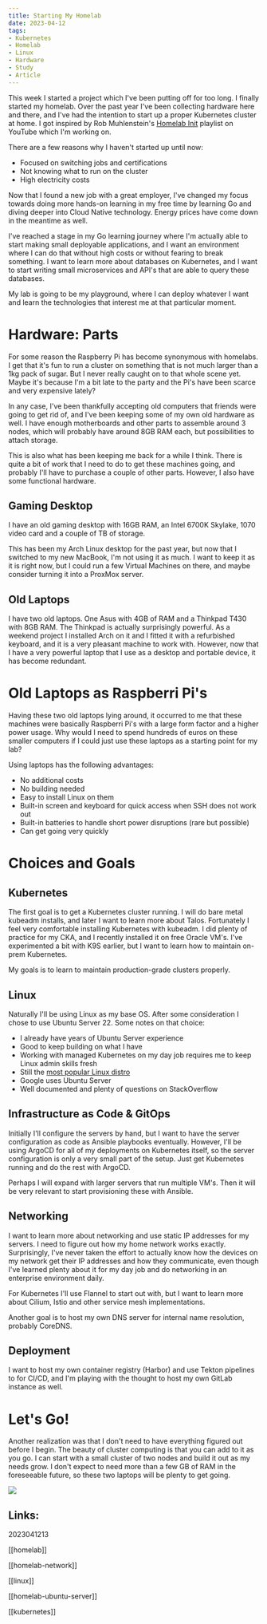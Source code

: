 ```yaml
---
title: Starting My Homelab
date: 2023-04-12
tags:
- Kubernetes
- Homelab
- Linux
- Hardware
- Study
- Article
---
```


This week I started a project which I've been putting off for too long. I finally started my homelab. Over the past year I've been collecting hardware here and there, and I've had the intention to start up a proper Kubernetes cluster at home. I got inspired by Rob Muhlenstein's [Homelab Init](https://www.youtube.com/playlist?list=PLrK9UeDMcQLpjUGg5z9Z6Un-axVx06-2J) playlist on YouTube which I'm working on.


There are a few reasons why I haven't started up until now:

* Focused on switching jobs and certifications
* Not knowing what to run on the cluster
* High electricity costs

Now that I found a new job with a great employer, I've changed my focus towards doing more hands-on learning in my free time by learning Go and diving deeper into Cloud Native technology. Energy prices have come down in the meantime as well.

I've reached a stage in my Go learning journey where I'm actually able to start making small deployable applications, and I want an environment where I can do that without high costs or without fearing to break something. I want to learn more about databases on Kubernetes, and I want to start writing small microservices and API's that are able to query these databases. 

My lab is going to be my playground, where I can deploy whatever I want and learn the technologies that interest me at that particular moment. 

# Hardware: Parts

For some reason the Raspberry Pi has become synonymous with homelabs. I get that it's fun to run a cluster on something that is not much larger than a 1kg pack of sugar. But I never really caught on to that whole scene yet. Maybe it's because I'm a bit late to the party and the Pi's have been scarce and very expensive lately?

In any case, I've been thankfully accepting old computers that friends were going to get rid of, and I've been keeping some of my own old hardware as well. I have enough motherboards and other parts to assemble around 3 nodes, which will probably have around 8GB RAM each, but possibilities to attach storage.

This is also what has been keeping me back for a while I think. There is quite a bit of work that I need to do to get these machines going, and probably I'll have to purchase a couple of other parts. However, I also have some functional hardware. 

## Gaming Desktop

I have an old gaming desktop with 16GB RAM, an Intel 6700K Skylake, 1070 video card and a couple of TB of storage. 

This has been my Arch Linux desktop for the past year, but now that I switched to my new MacBook, I'm not using it as much. I want to keep it as it is right now, but I could run a few Virtual Machines on there, and maybe consider turning it into a ProxMox server.

## Old Laptops

I have two old laptops. One Asus with 4GB of RAM and a Thinkpad T430 with 8GB RAM. The Thinkpad is actually surprisingly powerful. As a weekend project I installed Arch on it and I fitted it with a refurbished keyboard, and it is a very pleasant machine to work with. However, now that I have a very powerful laptop that I use as a desktop and portable device, it has become redundant.

# Old Laptops as Raspberri Pi's

Having these two old laptops lying around, it occurred to me that these machines were basically Raspberri Pi's with a large form factor and a higher power usage. Why would I need to spend hundreds of euros on these smaller computers if I could just use these laptops as a starting point for my lab?

Using laptops has the following advantages:

* No additional costs
* No building needed
* Easy to install Linux on them
* Built-in screen and keyboard for quick access when SSH does not work out
* Built-in batteries to handle short power disruptions (rare but possible)
* Can get going very quickly

# Choices and Goals

## Kubernetes

The first goal is to get a Kubernetes cluster running. I will do bare metal kubeadm installs, and later I want to learn more about Talos. Fortunately I feel very comfortable installing Kubernetes with kubeadm. I did plenty of practice for my CKA, and I recently installed it on free Oracle VM's. I've experimented a bit with K9S earlier, but I want to learn how to maintain on-prem Kubernetes. 

My goals is to learn to maintain production-grade clusters properly.

## Linux

Naturally I'll be using Linux as my base OS. After some consideration I chose to use Ubuntu Server 22. Some notes on that choice:

* I already have years of Ubuntu Server experience
* Good to keep building on what I have
* Working with managed Kubernetes on my day job requires me to keep Linux admin skills fresh
* Still the [most popular Linux distro](https://www.enterpriseappstoday.com/stats/linux-statistics.html)
* Google uses Ubuntu Server
* Well documented and plenty of questions on StackOverflow

## Infrastructure as Code & GitOps

Initially I'll configure the servers by hand, but I want to have the server configuration as code as Ansible playbooks eventually. However, I'll be using ArgoCD for all of my deployments on Kubernetes itself, so the server configuration is only a very small part of the setup. Just get Kubernetes running and do the rest with ArgoCD.

Perhaps I will expand with larger servers that run multiple VM's. Then it will be very relevant to start provisioning these with Ansible. 

## Networking

I want to learn more about networking and use static IP addresses for my servers. I need to figure out how my home network works exactly. Surprisingly, I've never taken the effort to actually know how the devices on my network get their IP addresses and how they communicate, even though I've learned plenty about it for my day job and do networking in an enterprise environment daily.

For Kubernetes I'll use Flannel to start out with, but I want to learn more about Cilium, Istio and other service mesh implementations. 

Another goal is to host my own DNS server for internal name resolution, probably CoreDNS.

## Deployment

I want to host my own container registry (Harbor) and use Tekton pipelines to for CI/CD, and I'm playing with the thought to host my own GitLab instance as well.

# Let's Go!

Another realization was that I don't need to have everything figured out before I begin. The beauty of cluster computing is that you can add to it as you go. I can start with a small cluster of two nodes and build it out as my needs grow. I don't expect to need more than a few GB of RAM in the foreseeable future, so these two laptops will be plenty to get going. 

![](/cluster-laptops.png)

## Links:

2023041213

[[homelab]]

[[homelab-network]]

[[linux]]

[[homelab-ubuntu-server]]

[[kubernetes]]



